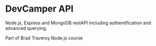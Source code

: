 # DevCamper API

Node.js, Express and MongoDB restAPI including authentification and advanced querying.

Part of Brad Traversy Node.js course

